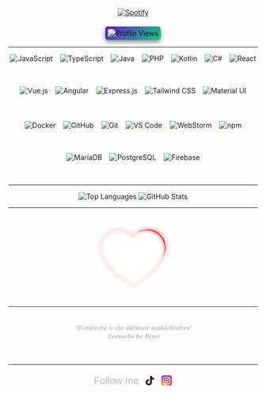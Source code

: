 &nbsp;<div align="center">
  [![Spotify](https://novatorem.vercel.app/api/spotify?background_color=0d1117&border_color=ffffff)](https://open.spotify.com/user/omnitenebris)
</div>
<div align="center" style="margin-top: 20px;">
  <img src="https://komarev.com/ghpvc/?username=YourUsername&color=blue&style=for-the-badge" alt="Profile Views" style="border-radius: 5px; padding: 5px; background: linear-gradient(135deg, #6a11cb, #0dce82); box-shadow: 0 4px 10px rgba(0, 0, 0, 0.5);"/>
</div>

---
<p align="center" style="display: flex; justify-content: center; flex-wrap: wrap; gap: 15px;">
  <img src="https://cdn.jsdelivr.net/gh/devicons/devicon/icons/javascript/javascript-original.svg" height="50" alt="JavaScript"/>
  <img src="https://cdn.jsdelivr.net/gh/devicons/devicon/icons/typescript/typescript-original.svg" height="50" alt="TypeScript"/>
  <img src="https://cdn.jsdelivr.net/gh/devicons/devicon/icons/java/java-original.svg" height="50" alt="Java"/>
  <img src="https://cdn.jsdelivr.net/gh/devicons/devicon/icons/php/php-original.svg" height="50" alt="PHP"/>
  <img src="https://cdn.jsdelivr.net/gh/devicons/devicon/icons/kotlin/kotlin-original.svg" height="50" alt="Kotlin"/>
  <img src="https://cdn.jsdelivr.net/gh/devicons/devicon/icons/csharp/csharp-original.svg" height="50" alt="C#"/>
  <img src="https://cdn.jsdelivr.net/gh/devicons/devicon/icons/react/react-original.svg" height="50" alt="React"/>
  <img src="https://cdn.jsdelivr.net/gh/devicons/devicon/icons/vuejs/vuejs-original.svg" height="50" alt="Vue.js"/>
  <img src="https://cdn.jsdelivr.net/gh/devicons/devicon/icons/angularjs/angularjs-original.svg" height="50" alt="Angular"/>
  <img src="https://cdn.jsdelivr.net/gh/devicons/devicon/icons/express/express-original.svg" height="50" alt="Express.js"/>
  <img src="https://upload.wikimedia.org/wikipedia/commons/d/d5/Tailwind_CSS_Logo.svg" height="50" alt="Tailwind CSS"/>
  <img src="https://cdn.jsdelivr.net/gh/devicons/devicon/icons/materialui/materialui-original.svg" height="50" alt="Material UI"/>
</p>

<p align="center" style="display: flex; justify-content: center; flex-wrap: wrap; gap: 15px; margin-top: 20px;">
  <img src="https://cdn.jsdelivr.net/gh/devicons/devicon/icons/docker/docker-original.svg" height="50" alt="Docker"/>
  <img src="https://cdn.jsdelivr.net/gh/devicons/devicon/icons/github/github-original.svg" height="50" alt="GitHub"/>
  <img src="https://cdn.jsdelivr.net/gh/devicons/devicon/icons/git/git-original.svg" height="50" alt="Git"/>
  <img src="https://cdn.jsdelivr.net/gh/devicons/devicon/icons/vscode/vscode-original.svg" height="50" alt="VS Code"/>
  <img src="https://cdn.jsdelivr.net/gh/devicons/devicon/icons/webstorm/webstorm-original.svg" height="50" alt="WebStorm"/>
  <img src="https://cdn.jsdelivr.net/gh/devicons/devicon/icons/npm/npm-original-wordmark.svg" height="50" alt="npm"/>
  <img src="https://cdn.jsdelivr.net/gh/devicons/devicon/icons/mariadb/mariadb-original.svg" height="50" alt="MariaDB"/>
  <img src="https://cdn.jsdelivr.net/gh/devicons/devicon/icons/postgresql/postgresql-original.svg" height="50" alt="PostgreSQL"/>
  <img src="https://cdn.jsdelivr.net/gh/devicons/devicon/icons/firebase/firebase-plain.svg" height="50" alt="Firebase"/>
</p>


---

<p align="center">
  <img src="https://github-readme-stats.vercel.app/api/top-langs/?username=paulp111&theme=dark&layout=compact" height="165" alt="Top Languages">
  <img src="https://github-readme-stats.vercel.app/api?username=paulp111&show_icons=true&theme=dark" height="165" alt="GitHub Stats">
</p>


---

<p align="center">
  <img src="https://raw.githubusercontent.com/paulp111/paulp111/main/assets/6.png" alt="Heart" style="width: 150px; height: auto; margin-top: 20px;"/>
</p>

<div align="center" style="margin-top: 30px; padding: 20px; border-top: 1px solid #2e2e2e;">
  <p style="color:#bdbdbd; font-size:14px; font-family:'Verdana', sans-serif; font-style:italic;">
    "𝕾𝖎𝖒𝖕𝖑𝖎𝖈𝖎𝖙𝖞 𝖎𝖘 𝖙𝖍𝖊 𝖚𝖑𝖙𝖎𝖒𝖆𝖙𝖊 𝖘𝖔𝖕𝖍𝖎𝖘𝖙𝖎𝖈𝖆𝖙𝖎𝖔𝖓"  
    <br>𝕷𝖊𝖔𝖓𝖆𝖗𝖉𝖔 𝖉𝖆 𝖁𝖎𝖓𝖈𝖎
  </p>
</div>

---

<div align="center" style="margin-top: 20px; font-family: 'Verdana', sans-serif; font-size: 20px; color: #bdbdbd; display: flex; justify-content: center; align-items: center; gap: 10px;">
  <span>Follow me </span>
 <!-- <a href="https://www.tiktok.com/@yourusername" target="_blank" style="text-decoration: none;"> -->
    <img src="https://raw.githubusercontent.com/paulp111/paulp111/main/assets/tiktok.svg" height="24" alt="TikTok" style="vertical-align: middle;"/>
  <!-- <a href="https://www.instagram.com/yourusername" target="_blank" style="text-decoration: none;">-->
    <img src="https://raw.githubusercontent.com/paulp111/paulp111/main/assets/insta.svg" height="24" alt="Instagram" style="vertical-align: middle;"/>
  </a>
</div>


